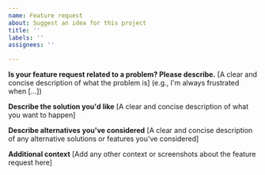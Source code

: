 ```yaml
---
name: Feature request
about: Suggest an idea for this project
title: ''
labels: ''
assignees: ''

---
```


**Is your feature request related to a problem? Please describe.**
[A clear and concise description of what the problem is] (e.g., I'm always frustrated when [...])

**Describe the solution you'd like**
[A clear and concise description of what you want to happen]

**Describe alternatives you've considered**
[A clear and concise description of any alternative solutions or features you've considered]

**Additional context**
[Add any other context or screenshots about the feature request here]
